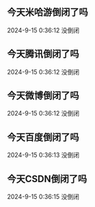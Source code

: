 ## 今天米哈游倒闭了吗

2024-9-15 0:36:12 没倒闭

## 今天腾讯倒闭了吗

2024-9-15 0:36:12 没倒闭

## 今天微博倒闭了吗

2024-9-15 0:36:12 没倒闭

## 今天百度倒闭了吗

2024-9-15 0:36:13 没倒闭

## 今天CSDN倒闭了吗

2024-9-15 0:36:15 没倒闭

